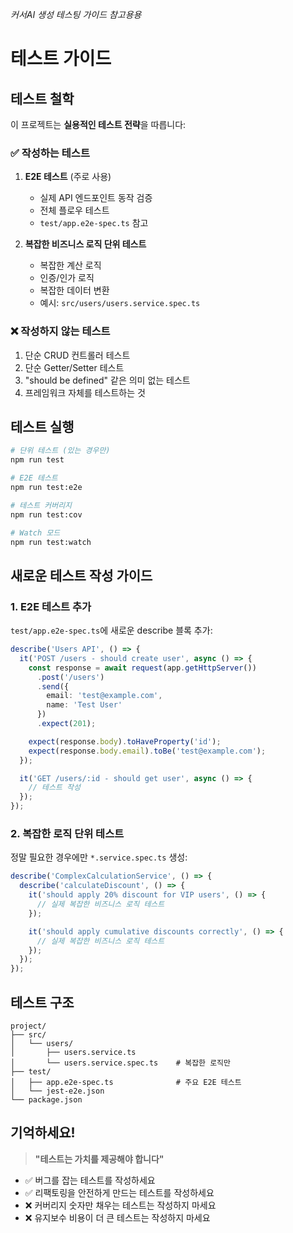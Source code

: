 *커서AI 생성 테스팅 가이드 참고용용*

# 테스트 가이드

## 테스트 철학

이 프로젝트는 **실용적인 테스트 전략**을 따릅니다:

### ✅ 작성하는 테스트

1. **E2E 테스트** (주로 사용)
   - 실제 API 엔드포인트 동작 검증
   - 전체 플로우 테스트
   - `test/app.e2e-spec.ts` 참고

2. **복잡한 비즈니스 로직 단위 테스트**
   - 복잡한 계산 로직
   - 인증/인가 로직
   - 복잡한 데이터 변환
   - 예시: `src/users/users.service.spec.ts`

### ❌ 작성하지 않는 테스트

1. 단순 CRUD 컨트롤러 테스트
2. 단순 Getter/Setter 테스트
3. "should be defined" 같은 의미 없는 테스트
4. 프레임워크 자체를 테스트하는 것

## 테스트 실행

```bash
# 단위 테스트 (있는 경우만)
npm run test

# E2E 테스트
npm run test:e2e

# 테스트 커버리지
npm run test:cov

# Watch 모드
npm run test:watch
```

## 새로운 테스트 작성 가이드

### 1. E2E 테스트 추가

`test/app.e2e-spec.ts`에 새로운 describe 블록 추가:

```typescript
describe('Users API', () => {
  it('POST /users - should create user', async () => {
    const response = await request(app.getHttpServer())
      .post('/users')
      .send({
        email: 'test@example.com',
        name: 'Test User'
      })
      .expect(201);

    expect(response.body).toHaveProperty('id');
    expect(response.body.email).toBe('test@example.com');
  });

  it('GET /users/:id - should get user', async () => {
    // 테스트 작성
  });
});
```

### 2. 복잡한 로직 단위 테스트

정말 필요한 경우에만 `*.service.spec.ts` 생성:

```typescript
describe('ComplexCalculationService', () => {
  describe('calculateDiscount', () => {
    it('should apply 20% discount for VIP users', () => {
      // 실제 복잡한 비즈니스 로직 테스트
    });

    it('should apply cumulative discounts correctly', () => {
      // 실제 복잡한 비즈니스 로직 테스트
    });
  });
});
```

## 테스트 구조

```
project/
├── src/
│   └── users/
│       ├── users.service.ts
│       └── users.service.spec.ts    # 복잡한 로직만
├── test/
│   ├── app.e2e-spec.ts              # 주요 E2E 테스트
│   └── jest-e2e.json
└── package.json
```

## 기억하세요!

> **"테스트는 가치를 제공해야 합니다"**

- ✅ 버그를 잡는 테스트를 작성하세요
- ✅ 리팩토링을 안전하게 만드는 테스트를 작성하세요
- ❌ 커버리지 숫자만 채우는 테스트는 작성하지 마세요
- ❌ 유지보수 비용이 더 큰 테스트는 작성하지 마세요

